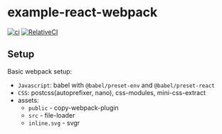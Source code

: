 # example-react-webpack

[![ci](https://github.com/relative-ci/example-react-webpack/workflows/ci/badge.svg)](https://github.com/relative-ci/example-react-webpack/actions?query=workflow%3Aci)
[![RelativeCI](https://badges.relative-ci.com/badges/7OUGcZsX5e4QBYcecng1?branch=master)](https://app.relative-ci.com/projects/7OUGcZsX5e4QBYcecng1)

## Setup

Basic webpack setup:
- `Javascript`: babel with `@babel/preset-env` and `@babel/preset-react`
- `CSS`: postcss(autoprefixer, nano), css-modules, mini-css-extract
- assets:
  - `public` - copy-webpack-plugin
  - `src` - file-loader
  - `inline.svg` - svgr
